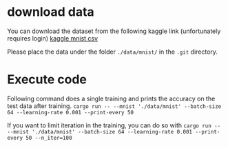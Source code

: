 # download data
You can download the dataset from the following kaggle link (unfortunately requires login)
[kaggle mnist csv](https://www.kaggle.com/datasets/oddrationale/mnist-in-csv/data)

Please place the data under the folder `./data/mnist/` in the `.git` directory.

# Execute code
Following command does a single training and prints the accuracy on the test data after training.
`cargo run -- --mnist './data/mnist' --batch-size 64 --learning-rate 0.001 --print-every 50`

If you want to limit iteration in the training, you can do so with 
`cargo run -- --mnist './data/mnist' --batch-size 64 --learning-rate 0.001 --print-every 50 --n_iter=100`